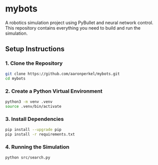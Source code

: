 # mybots

A robotics simulation project using PyBullet and neural network control. This repository contains everything you need to build and run the simulation.

## Setup Instructions

### 1. Clone the Repository

```bash
git clone https://github.com/aaronperkel/mybots.git
cd mybots
```

### 2. Create a Python Virtual Environment

```bash
python3 -m venv .venv
source .venv/bin/activate
```

### 3. Install Dependencies

```bash
pip install --upgrade pip
pip install -r requirements.txt
```

### 4. Running the Simulation
```bash
python src/search.py
```